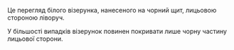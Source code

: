 Це перегляд білого візерунка, нанесеного на чорний щит, лицьовою стороною ліворуч.

У більшості випадків візерунок повинен покривати лише чорну частину лицьової сторони.